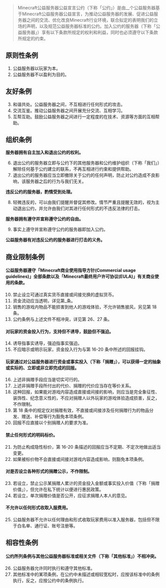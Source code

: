 > Minecraft公益服务器公益宣言公约（下称「公约」）是由__个公益服务器基于Minecraft公益服务器公益宣言，为推动公益服务器的发展、促进公益服务器之间的交流、优化改良Minecraft行业环境，联合拟定的表明我们的立场的声明，以及规范公益服务器标准的公约。加入公约的服务器（下称「公益服务器」）享有以下条款所规定的权利和利益，同时也必须遵守以下条款所规定的约束。

## 原则性条例
1. 公益服务器以玩家为本。
2. 公益服务器不以盈利为目的。

## 友好条例
3. 和谐共处。公益服务器之间，不互相进行任何形式的攻击。
4. 交流互鉴。推动公益服务器之间开展充分交流、互相学习。
5. 互帮互助。鼓励公益服务器之间进行一定程度的在技术、资源等方面的互相帮助。
 
## 组织条例

__服务器拥有自主加入和退出公约的权利。__

6. 退出公约的服务器立即与公约下的其他服务器和公约维护组织（下称「我们」）解除任何基于公约建立的联系，不再互相进行约束和提供帮助。
7. 退出公约的服务器应当立即撤除关于公约的任何声明，防止对公约造成不良影响，该服务器之后的行为与我们无关。

__违反公约的服务器，酌情受到处理。__

8. 轻微违反的，可以由我们提醒并督促其修改。情节严重且提醒无效的，视为主动退出公约，并允许由我们对其进行任何形式的不违反法律的打击。

__服务器拥有遵守并宣称遵守公约的自由。__

9. 事实上遵守并宣称遵守公约的服务器即加入公约。

__公益服务器有对违反公约的服务器进行打击的义务。__

## 商业限制条例

#### 公益服务器遵守「Minecraft商业使用指导方针(Commercial usage guidelines)」全部条款以及「Minecraft最终用户许可协议(EULA)」有关商业使用的条款。

10. 禁止设立可通过真实货币直接或间接兑换的虚拟货币。
11. 资金流动应当透明，详见第_条。
12. 销售的游戏内物品不能损害到他人的游戏体验，不允许销售披风，另见第 18 条。
13. 公约条例与上述文件不相冲突，详见第 26、27 条。

#### 对玩家的资金投入行为，支持但不诱导，鼓励但不强迫。

14. 诱导指事实诱导，强迫指事实强迫。
15. 不应暗示或明示玩家，资金投入行为与第 16-20 条中所述的回报挂钩。

#### 玩家通过对公益服务器进行资金或事实投入（下称「捐赠」），可以获得一定的抽象或实际的、立即或非立即完成的回报。

16. 上述非捐赠手段应当是切实可行的。
17. 上述非捐赠手段所付出的代价、捐赠的代价应当存在等价关系。
18. 这种回报，如果能对游戏内容造成直接或间接的影响，则应当是完全象征性、装饰性、纪念意义性的，不应对捐赠人以外玩家的游戏体验造成损害，反之，不作限制。
19. 第 18 条中的规定仅对捐赠有效，不直接或间接涉及任何捐赠行为的物品分发、赠送、补偿等行为豁免本项条例。
20. 回报不应直接以个别捐赠人的要求为准。

#### 禁止任何形式的明码标价。

21. 为防止构成隐性标价，第 16-20 条描述的回报应当不定期、不定次地做出适当变更。
22. 如果被标价物不会直接或间接对游戏内容造成影响，则豁免本项条例。

#### 对是否设立各种形式的捐赠公示，不作限制。

23. 若设立，禁止公示某捐赠人累计的资金投入金额或事实投入价值（下称「捐赠价值」），但允许在私下统计以便进行惠民政策。
24. 若设立，单次捐赠价值是否公开，应征求捐赠人本人的意见。

#### 不允许以任何形式收取入服费用。

25. 公益服务器不允许以任何理由和形式收取玩家费用以准入服务器，包括但不限于白名单、通行证、账号注册等。

## 相容性条例

#### 公约所列条例与其他公益服务器标准或相关文件（下称「其他标准」）不相冲突。

26. 公益服务器允许同时执行和遵守其他标准。
27. 其他标准中的某项条例，在公约中未描述或相较宽松时，应按该标准中的条例执行，反之，应按公约中的条例执行。
